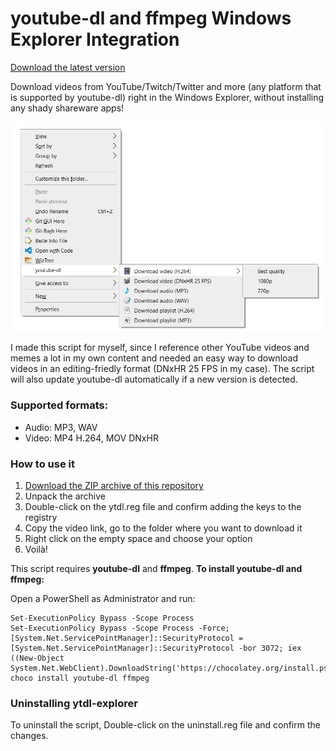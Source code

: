 # youtube-dl and ffmpeg Windows Explorer Integration
[Download the latest version](https://github.com/notthebee/ytdl-explorer/archive/refs/heads/main.zip)

Download videos from YouTube/Twitch/Twitter and more (any platform that is supported by youtube-dl) right in the Windows Explorer, without installing any shady shareware apps!

![Screenshot](res/1.png)

I made this script for myself, since I reference other YouTube videos and memes a lot in my own content and needed an easy way to download videos in an editing-friedly format (DNxHR 25 FPS in my case). The script will also update youtube-dl automatically if a new version is detected.

### Supported formats:
* Audio: MP3, WAV
* Video: MP4 H.264, MOV DNxHR

### How to use it
1. [Download the ZIP archive of this repository](https://github.com/notthebee/ytdl-explorer/archive/refs/heads/main.zip)
2. Unpack the archive
3. Double-click on the ytdl.reg file and confirm adding the keys to the registry
4. Copy the video link, go to the folder where you want to download it
5. Right click on the empty space and choose your option
6. Voilà!

This script requires **youtube-dl** and **ffmpeg**.
**To install youtube-dl and ffmpeg:**

Open a PowerShell as Administrator and run:
```
Set-ExecutionPolicy Bypass -Scope Process
Set-ExecutionPolicy Bypass -Scope Process -Force; [System.Net.ServicePointManager]::SecurityProtocol = [System.Net.ServicePointManager]::SecurityProtocol -bor 3072; iex ((New-Object System.Net.WebClient).DownloadString('https://chocolatey.org/install.ps1'))
choco install youtube-dl ffmpeg
```

### Uninstalling ytdl-explorer
To uninstall the script, Double-click on the uninstall.reg file and confirm the changes.